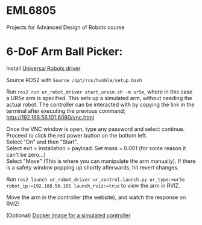 # EML6805
Projects for Advanced Design of Robots course

# 6-DoF Arm Ball Picker:

Install [Universal Robots driver](https://github.com/UniversalRobots/Universal_Robots_ROS2_Driver) 

Source ROS2 with `Source /opt/ros/humble/setup.bash`

Run `ros2 run ur_robot_driver start_ursim.sh -m ur5e`, where in this case a UR5e arm is specified. This sets up a simulated arm, without needing the actual robot. The controller can be interacted with by copying the link in the terminal after executing the previous command; http://192.168.56.101:6080/vnc.html

  Once the VNC window is open, type any password and select continue.  
  Proceed to click the red power button on the bottom left.  
  Select "On" and then "Start".  
  Select exit > installation > payload. Set mass = 0.001 (for some reason it can't be zero...)  
  Select "Move" (This is where you can manipulate the arm manually). If there is a safety window popping up shortly afterwards, hit revert changes.  

Run `ros2 launch ur_robot_driver ur_control.launch.py ur_type:=ur5e robot_ip:=192.168.56.101 launch_rviz:=true` to view the arm in RVIZ.

Move the arm in the controller (the website), and watch the response on RVIZ! 

(Optional) [Docker image for a simulated controller](https://hub.docker.com/r/universalrobots/ursim_e-series) 
